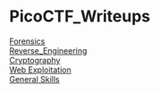 # PicoCTF_Writeups

[Forensics](Forensics)<br>
[Reverse_Engineering](Reverse_Engineering)<br>
[Cryptography](Cryptography)<br>
[Web Exploitation](Web_Exploitation)<br>
[General Skills](General_Skills)<br>
